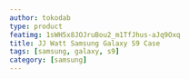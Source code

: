 ```yaml
---
author: tokodab
type: product
featimg: 1sWH5x8JOJruBou2_m1TfJhus-aJq9Oxq
title: JJ Watt Samsung Galaxy S9 Case
tags: [samsung, galaxy, s9]
category: [samsung]
---
```

